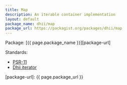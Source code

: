 ```yaml
---
title: Map
description: An iterable container implementation
layout: default
package_name: dhii/map
package_url: https://packagist.org/packages/dhii/map
---
```


Package: [{{ page.package_name }}][package-url]

Standards:
- [PSR-11][]
- [Dhii iterator][]

[PSR-11]:                       https://github.com/php-fig/fig-standards/blob/master/accepted/PSR-11-container.md
[Dhii iterator]:                https://packagist.org/packages/dhii/iterator-interface
[package-url]:                  {{ page.package_url }}
